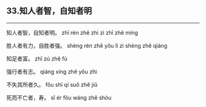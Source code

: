 ## 33.知人者智，自知者明
---


<ruby><rbc><rb> 知人者智，自知者明。 </rb></rbc>
  <rtc><rt>zhī rén zhě zhì zì zhī zhě míng</rt></rtc>
</ruby>

<ruby><rbc><rb> 胜人者有力，自胜者强。 </rb></rbc>
  <rtc><rt>shèng rén zhě yǒu lì zì shèng zhě qiáng</rt></rtc>
</ruby>

<ruby><rbc><rb> 知足者富。 </rb></rbc>
  <rtc><rt>zhī zú zhě fù</rt></rtc>
</ruby>

<ruby><rbc><rb> 强行者有志。 </rb></rbc>
  <rtc><rt>qiáng xíng zhě yǒu zhì</rt></rtc>
</ruby>

<ruby><rbc><rb> 不失其所者久。 </rb></rbc>
  <rtc><rt>fǒu shī qí suǒ zhě jiǔ</rt></rtc>
</ruby>

<ruby><rbc><rb> 死而不亡者，寿。 </rb></rbc>
  <rtc><rt>sǐ ér fǒu wáng zhě shòu</rt></rtc>
</ruby>

<ruby><rbc><rb>   </rb></rbc>
  <rtc><rt> </rt></rtc>
</ruby>

